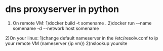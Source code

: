 # dns proxyserver in python

1) On remote VM:
   1)docker build -t somename .
   2)docker run --name somename -d --network host somename

2)On your linux:
  1)change default nameserver in the /etc/resolv.conf to ip your remote VM (nameserver {ip vm})
  2)nslookup yoursite
